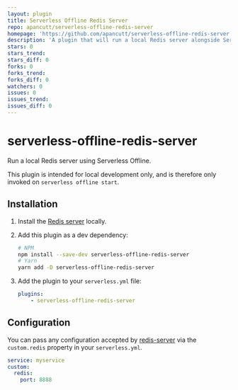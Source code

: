 ```yaml
---
layout: plugin
title: Serverless Offline Redis Server
repo: apancutt/serverless-offline-redis-server
homepage: 'https://github.com/apancutt/serverless-offline-redis-server'
description: 'A plugin that will run a local Redis server alongside Serverless Offline'
stars: 0
stars_trend: 
stars_diff: 0
forks: 0
forks_trend: 
forks_diff: 0
watchers: 0
issues: 0
issues_trend: 
issues_diff: 0
---
```



# serverless-offline-redis-server

Run a local Redis server using Serverless Offline.

This plugin is intended for local development only, and is therefore only invoked on
`serverless offline start`.

## Installation

1. Install the [Redis server](https://redis.io/topics/quickstart) locally.
2. Add this plugin as a dev dependency:

    ```bash
    # NPM
    npm install --save-dev serverless-offline-redis-server
    # Yarn
    yarn add -D serverless-offline-redis-server
    ```
3. Add the plugin to your `serverless.yml` file:

    ```yaml
    plugins:
        - serverless-offline-redis-server
    ```

## Configuration

You can pass any configuration accepted by [redis-server](https://www.npmjs.com/package/redis-server) via the `custom.redis` property in your `serverless.yml`.

```yaml
service: myservice
custom:
  redis:
    port: 8888
```

